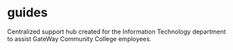 # guides
Centralized support hub created for the Information Technology department to assist GateWay Community College employees.
